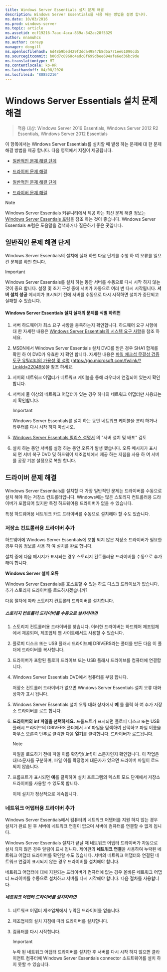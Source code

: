 ```yaml
---
title: Windows Server Essentials 설치 문제 해결
description: Windows Server Essentials를 사용 하는 방법을 설명 합니다.
ms.date: 10/03/2016
ms.prod: windows-server
ms.topic: article
ms.assetid: ecf19216-7aac-4aca-839a-342ac28f5329
author: nnamuhcs
ms.author: coreyp
manager: dongill
ms.openlocfilehash: 6d48b9bed429f3dda49847b8d5a771ee61090cd5
ms.sourcegitcommit: b00d7c8968c4adc8f699dbee694afe6ed36bc9de
ms.translationtype: MT
ms.contentlocale: ko-KR
ms.lasthandoff: 04/08/2020
ms.locfileid: "80852216"
---
```

# <a name="troubleshoot-windows-server-essentials-installation"></a>Windows Server Essentials 설치 문제 해결

>적용 대상: Windows Server 2016 Essentials, Windows Server 2012 R2 Essentials, Windows Server 2012 Essentials

이 항목에서는 Windows Server Essentials를 설치할 때 발생 하는 문제에 대 한 문제 해결 방법을 제공 합니다. 다음 영역에서 지침이 제공됩니다.  
  

-   [일반적인 문제 해결 단계](Troubleshoot-Windows-Server-Essentials-installation.md#BKMK_GeneralTroubleshootingSteps)  
  
-   [드라이버 문제 해결](Troubleshoot-Windows-Server-Essentials-installation.md#BKMK_TroubleshootDrivers)  

-   [일반적인 문제 해결 단계](Troubleshoot-Windows-Server-Essentials-installation.md#BKMK_GeneralTroubleshootingSteps)  
  
-   [드라이버 문제 해결](Troubleshoot-Windows-Server-Essentials-installation.md#BKMK_TroubleshootDrivers)  

  
> [!NOTE]
>  Windows Server Essentials 커뮤니티에서 제공 하는 최신 문제 해결 정보는 [Windows Server Essentials 포럼](https://social.technet.microsoft.com/Forums/winserveressentials/threads)을 참조 하는 것이 좋습니다. Windows Server Essentials 포럼은 도움말을 검색하거나 질문하기 좋은 곳입니다.  
  
##  <a name="general-troubleshooting-steps"></a><a name="BKMK_GeneralTroubleshootingSteps"></a>일반적인 문제 해결 단계  
 Windows Server Essentials의 설치에 실패 하면 다음 단계를 수행 하 여 오류를 일으킨 문제를 확인 합니다.  
  
> [!IMPORTANT]
>  Windows Server Essentials를 설치 하는 동안 서버를 수동으로 다시 시작 하지 않는 것이 중요 합니다. 설정 및 초기 구성 중에 서버가 자동으로 여러 번 다시 시작됩니다. **서버 설치 성공** 메시지가 표시되기 전에 서버를 수동으로 다시 시작하면 설치가 중단되고 실패할 수 있습니다.  
  
#### <a name="to-identify-issues-in-a-failed-installation-of-windows-server-essentials"></a>Windows Server Essentials 설치 실패의 문제를 식별 하려면  
  
1.  서버 하드웨어가 최소 요구 사항을 충족하는지 확인합니다. 하드웨어 요구 사항에 대 한 자세한 내용은 [Windows Server Essentials의 시스템 요구 사항](../get-started/system-requirements.md)을 참조 하세요.  
  
2.  MSDN에서 Windows Server Essentials 설치 DVD를 받은 경우 SHA1 합계를 확인 하 여 DVD가 유효한 지 확인 합니다. 자세한 내용은 [파일 체크섬 무결성 검증 도구 유틸리티의 가용성 및 설명](https://go.microsoft.com/fwlink/?LinkId=220495) (https://go.microsoft.com/fwlink/?LinkId=220495)을 참조 하세요.  
  
3.  서버의 네트워크 어댑터가 네트워크 케이블을 통해 라우터에 연결되어 있는지 확인합니다.  
  
4.  서버에 둘 이상의 네트워크 어댑터가 있는 경우 하나의 네트워크 어댑터만 사용되는지 확인합니다.  
  
    > [!IMPORTANT]
    >  Windows Server Essentials를 설치 하는 동안 네트워크 케이블을 분리 하거나 라우터를 다시 시작 하지 마십시오.  
  
5.  [Windows Server Essentials 릴리스 설명서](../get-started/release-notes.md) 의 "서버 설치 및 배포" 검토  
  
6.  설치 하는 동안 서버를 설정 하는 동안 오류가 발생 했습니다. 오류 메시지가 표시 되 면 서버 복구 DVD 및 하드웨어 제조업체에서 제공 하는 지침을 사용 하 여 서버를 공장 기본 설정으로 복원 합니다.  
  
##  <a name="troubleshoot-driver-issues"></a><a name="BKMK_TroubleshootDrivers"></a>드라이버 문제 해결  
 Windows Server Essentials를 설치할 때 가장 일반적인 문제는 드라이버를 수동으로 설치 해야 하는 저장소 컨트롤러입니다. Windows에는 많은 스토리지 컨트롤러용 드라이버가 포함되어 있지만 특정 하드웨어용 드라이버가 없을 수 있습니다.  
  
 특정 하드웨어용 네트워크 카드 드라이버를 수동으로 설치해야 할 수도 있습니다.  
  
###  <a name="adding-drivers-for-storage-controllers"></a><a name="BKMK_StorageDrivers"></a>저장소 컨트롤러용 드라이버 추가  
 하드웨어에 Windows Server Essentials에 포함 되지 않은 저장소 드라이버가 필요한 경우 다음 정보를 사용 하 여 설치를 완료 합니다.  
  
 설치 중에 다음 메시지가 표시되는 경우 스토리지 컨트롤러용 드라이버를 수동으로 추가해야 합니다.  
  
 **Windows Server 설치 오류**  
  
 Windows Server Essentials를 호스트할 수 있는 하드 디스크 드라이브가 없습니다. 추가 스토리지 드라이버를 로드하시겠습니까?  
  
 다음 절차에 따라 스토리지 컨트롤러 드라이버를 설치합니다.  
  
##### <a name="to-manually-install-a-storage-controller-driver"></a>스토리지 컨트롤러 드라이버를 수동으로 설치하려면  
  
1. 스토리지 컨트롤러용 드라이버를 찾습니다. 이러한 드라이버는 하드웨어 제조업체에서 제공되며, 제조업체 웹 사이트에서도 사용할 수 있습니다.  
  
2. 플로피 디스크 또는 USB 플래시 드라이브에 DRIVERS라는 폴더를 만든 다음 이 폴더에 드라이버를 복사합니다.  
  
3. 드라이버가 포함된 플로피 드라이브 또는 USB 플래시 드라이브를 컴퓨터에 연결합니다.  
  
4. Windows Server Essentials DVD에서 컴퓨터를 부팅 합니다.  
  
    저장소 컨트롤러 드라이버가 없으면 Windows Server Essentials 설치 오류 대화 상자가 표시 됩니다.  
  
5. Windows Server Essentials 설치 오류 대화 상자에서 **예** 를 클릭 하 여 추가 저장소 드라이버를 로드 합니다.  
  
6. **드라이버의 inf 파일을 선택하세요.** 프롬프트가 표시되면 플로피 디스크 또는 USB 플래시 드라이브의 DRIVERS 폴더에서 .inf 파일을 탐색하여 선택하고 파일 이름을 마우스 오른쪽 단추로 클릭한 다음 **열기**를 클릭합니다. 드라이버가 로드됩니다.  
  
   > [!NOTE]
   >  파일을 로드하기 전에 파일 이름 확장명(.inf)이 소문자인지 확인합니다. 이 작업은 대/소문자를 구분하며, 파일 이름 확장명에 대문자가 있으면 드라이버 파일이 로드되지 않습니다.  
  
7. 프롬프트가 표시되면 **예**를 클릭하여 설치 프로그램의 텍스트 모드 단계에서 저장소 드라이버를 사용할 수 있도록 합니다.  
  
   이제 설치가 정상적으로 계속됩니다.  
  
###  <a name="adding-drivers-for-network-adapters"></a><a name="BKMK_AddingNICdrivers"></a>네트워크 어댑터용 드라이버 추가  
 Windows Server Essentials에서 컴퓨터의 네트워크 어댑터를 지원 하지 않는 경우 설치가 완료 된 후 서버에 네트워크 연결이 없으며 서버에 컴퓨터를 연결할 수 없게 됩니다.  
  
 Windows Server Essentials 설치가 끝날 때 네트워크 어댑터 드라이버가 자동으로 설치 되지 않은 경우 알림이 표시 됩니다. 제어판의 **네트워크 연결**을 사용하여 누락된 네트워크 어댑터 드라이버를 확인할 수도 있습니다. 서버의 네트워크 어댑터와 연결된 네트워크 연결이 표시되지 않는 경우 드라이버를 설치해야 합니다.  
  
 네트워크 어댑터에 대해 지원되는 드라이버가 컴퓨터에 없는 경우 올바른 네트워크 어댑터 드라이버를 수동으로 설치하고 서버를 다시 시작해야 합니다. 다음 절차를 사용합니다.  
  
##### <a name="to-install-a-network-adapter-driver"></a>네트워크 어댑터 드라이버를 설치하려면  
  
1.  네트워크 어댑터 제조업체에서 누락된 드라이버를 얻습니다.  
  
2.  제조업체의 설치 지침에 따라 드라이버를 설치합니다.  
  
3.  컴퓨터를 다시 시작합니다.  
  
    > [!IMPORTANT]
    >  누락 된 네트워크 어댑터 드라이버를 설치한 후 서버를 다시 시작 하지 않으면 클라이언트 컴퓨터에 Windows Server Essentials connector 소프트웨어를 설치 하지 못할 수 있습니다.
